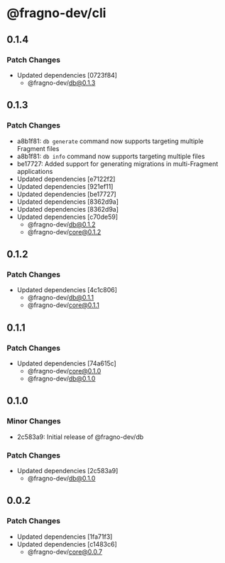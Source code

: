 # @fragno-dev/cli

## 0.1.4

### Patch Changes

- Updated dependencies [0723f84]
  - @fragno-dev/db@0.1.3

## 0.1.3

### Patch Changes

- a8b1f81: `db generate` command now supports targeting multiple Fragment files
- a8b1f81: `db info` command now supports targeting multiple files
- be17727: Added support for generating migrations in multi-Fragment applications
- Updated dependencies [e7122f2]
- Updated dependencies [921ef11]
- Updated dependencies [be17727]
- Updated dependencies [8362d9a]
- Updated dependencies [8362d9a]
- Updated dependencies [c70de59]
  - @fragno-dev/db@0.1.2
  - @fragno-dev/core@0.1.2

## 0.1.2

### Patch Changes

- Updated dependencies [4c1c806]
  - @fragno-dev/db@0.1.1
  - @fragno-dev/core@0.1.1

## 0.1.1

### Patch Changes

- Updated dependencies [74a615c]
  - @fragno-dev/core@0.1.0
  - @fragno-dev/db@0.1.0

## 0.1.0

### Minor Changes

- 2c583a9: Initial release of @fragno-dev/db

### Patch Changes

- Updated dependencies [2c583a9]
  - @fragno-dev/db@0.1.0

## 0.0.2

### Patch Changes

- Updated dependencies [1fa71f3]
- Updated dependencies [c1483c6]
  - @fragno-dev/core@0.0.7
